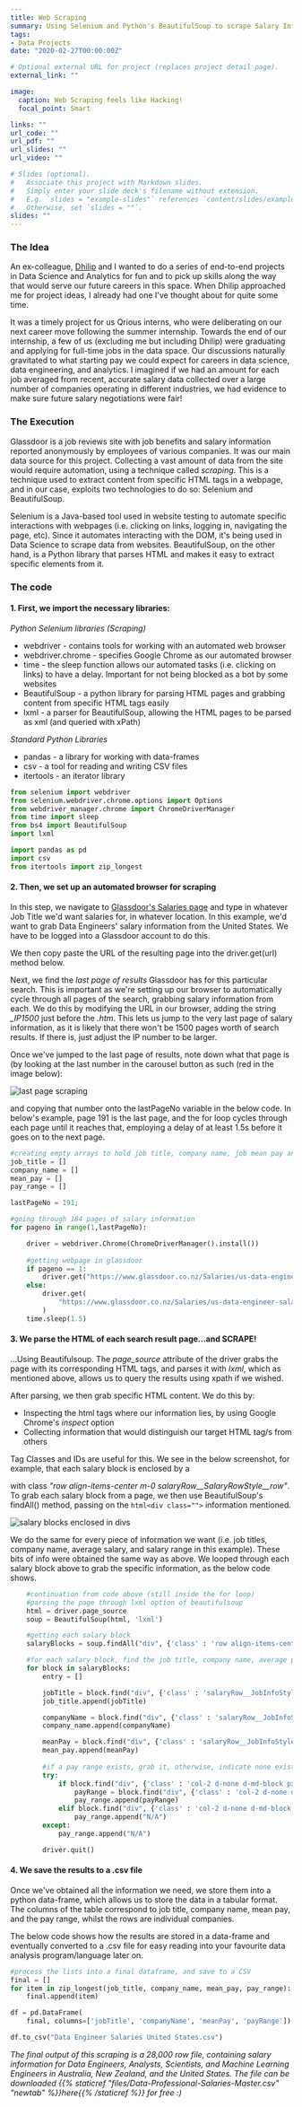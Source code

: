 ```yaml
---
title: Web Scraping
summary: Using Selenium and Python's BeautifulSoup to scrape Salary Information from Glassdoor
tags:
- Data Projects
date: "2020-02-27T00:00:00Z"

# Optional external URL for project (replaces project detail page).
external_link: ""

image:
  caption: Web Scraping feels like Hacking!
  focal_point: Smart

links: ""
url_code: ""
url_pdf: ""
url_slides: ""
url_video: ""

# Slides (optional).
#   Associate this project with Markdown slides.
#   Simply enter your slide deck's filename without extension.
#   E.g. `slides = "example-slides"` references `content/slides/example-slides.md`.
#   Otherwise, set `slides = ""`.
slides: ""
---
```


### The Idea

An ex-colleague, [Dhilip](https://www.linkedin.com/in/dhilip-subramanian-36021918b/) and I wanted to do a series of end-to-end projects in Data Science and Analytics for fun and to pick up skills along the way that would serve our future careers in this space. When Dhilip approached me for project ideas, I already had one I've thought about for quite some time. 

It was a timely project for us Qrious interns, who were deliberating on our next career move following the summer internship. Towards the end of our internship, a few of us (excluding me but including Dhilip) were graduating and applying for full-time jobs in the data space. Our discussions naturally gravitated to what starting pay we could expect for careers in data science, data engineering, and analytics. I imagined if we had an amount for each job averaged from recent, accurate salary data collected over a large number of companies operating in different industries, we had evidence to make sure future salary negotiations were fair! 

### The Execution

Glassdoor is a job reviews site with job benefits and salary information reported anonymously by employees of various companies. It was our main data source for this project. Collecting a vast amount of data from the site would require automation, using a technique called *scraping*. This is a technique used to extract content from specific HTML tags in a webpage, and in our case, exploits two technologies to do so: Selenium and BeautifulSoup.

Selenium is a Java-based tool used in website testing to automate specific interactions with webpages (i.e. clicking on links, logging in, navigating the page, etc). Since it automates interacting with the DOM, it's being used in Data Science to scrape data from websites. BeautifulSoup, on the other hand, is a Python library that parses HTML and makes it easy to extract specific elements from it.

### The code

#### 1. First, we import the necessary libraries: 

_Python Selenium libraries (Scraping)_
* webdriver - contains tools for working with an automated web browser
* webdriver.chrome - specifies Google Chrome as our automated browser
* time - the sleep function allows our automated tasks (i.e. clicking on links) to have a delay. Important for not being blocked as a bot by some websites
* BeautifulSoup - a python library for parsing HTML pages and grabbing content from specific HTML tags easily
* lxml - a parser for BeautifulSoup, allowing the HTML pages to be parsed as xml (and queried with xPath)

_Standard Python Libraries_
* pandas - a library for working with data-frames
* csv - a tool for reading and writing CSV files
* itertools - an iterator library

```python
from selenium import webdriver 
from selenium.webdriver.chrome.options import Options
from webdriver_manager.chrome import ChromeDriverManager
from time import sleep
from bs4 import BeautifulSoup
import lxml

import pandas as pd 
import csv
from itertools import zip_longest
```

#### 2. Then, we set up an automated browser for scraping

In this step, we navigate to [Glassdoor's Salaries page](https://www.glassdoor.co.nz/Salaries/index.htm) and type in whatever Job Title we'd want salaries for, in whatever location. In this example, we'd want to grab Data Engineers' salary information from the United States. We have to be logged into a Glassdoor account to do this. 

We then copy paste the URL of the resulting page into the driver.get(url) method below.

Next, we find the _last page of results_ Glassdoor has for this particular search. This is important as we're setting up our browser to automatically cycle through all pages of the search, grabbing salary information from each. We do this by modifying the URL in our browser, adding the string *_IP1500* just before the *.htm*. This lets us jump to the very last page of salary information, as it is likely that there won't be 1500 pages worth of search results. If there is, just adjust the IP number to be larger.

Once we've jumped to the last page of results, note down what that page is (by looking at the last number in the carousel button as such (red in the image below):

![last page scraping](LastPageScrape.png)

and copying that number onto the lastPageNo variable in the below code. In below's example, page 191 is the last page, and the for loop cycles through each page until it reaches that, employing a delay of at least 1.5s before it goes on to the next page.

```python
#creating empty arrays to hold job title, company name, job mean pay and pay range information
job_title = []
company_name = []
mean_pay = []
pay_range = []

lastPageNo = 191;

#going through 184 pages of salary information
for pageno in range(1,lastPageNo):

    driver = webdriver.Chrome(ChromeDriverManager().install())
    
    #getting webpage in glassdoor
    if pageno == 1:
        driver.get("https://www.glassdoor.co.nz/Salaries/us-data-engineer-salary-SRCH_IL.0,2_IN1_KO3,16.htm")
    else:
        driver.get(
            "https://www.glassdoor.co.nz/Salaries/us-data-engineer-salary-SRCH_IL.0,2_IN1_KO3,16.htm" + "_IP" + str(pageno) + ".htm"
        )
    time.sleep(1.5)
```
#### 3. We parse the HTML of each search result page...and SCRAPE!

...Using Beautifulsoup. The *page_source* attribute of the driver grabs the page with its corresponding HTML tags, and parses it with *lxml*, which as mentioned above, allows us to query the results using xpath if we wished.

After parsing, we then grab specific HTML content. We do this by:
* Inspecting the html tags where our information lies, by using Google Chrome's *inspect* option
* Collecting information that would distinguish our target HTML tag/s from others

Tag Classes and IDs are useful for this. We see in the below screenshot, for example, that each salary block is enclosed by a <div> with class *"row align-items-center m-0 salaryRow__SalaryRowStyle__row"*. To grab each salary block from a page, we then use BeautifulSoup's findAll() method, passing on the ```html<div class="">``` information mentioned.

![salary blocks enclosed in divs](salaryBlocks.png)

We do the same for every piece of information we want (i.e. job titles, company name, average salary, and salary range in this example).
These bits of info were obtained the same way as above. We looped through each salary block above to grab the specific information, as the below code shows.

```python
    #continuation from code above (still inside the for loop)
    #parsing the page through lxml option of beautifulsoup
    html = driver.page_source
    soup = BeautifulSoup(html, 'lxml')

    #getting each salary block
    salaryBlocks = soup.findAll("div", {'class' : 'row align-items-center m-0 salaryRow__SalaryRowStyle__row'})

    #for each salary block, find the job title, company name, average pay, and pay range, and append them to the lists initialised above
    for block in salaryBlocks:
        entry = []

        jobTitle = block.find("div", {'class' : 'salaryRow__JobInfoStyle__jobTitle strong'}).find("a").text
        job_title.append(jobTitle)

        companyName = block.find("div", {'class' : 'salaryRow__JobInfoStyle__employerName'}).text
        company_name.append(companyName)

        meanPay = block.find("div", {'class' : 'salaryRow__JobInfoStyle__meanBasePay common__formFactorHelpers__showHH'}).find('span').text
        mean_pay.append(meanPay)
        
        #if a pay range exists, grab it, otherwise, indicate none exists
        try:
            if block.find("div", {'class' : 'col-2 d-none d-md-block px-0 py salaryRow__SalaryRowStyle__amt'}).find("div", {'class' : 'strong'}):
                payRange = block.find("div", {'class' : 'col-2 d-none d-md-block px-0 py salaryRow__SalaryRowStyle__amt'}).find("div", {'class' : 'strong'}).text
                pay_range.append(payRange)
            elif block.find("div", {'class' : 'col-2 d-none d-md-block px-0 py salaryRow__SalaryRowStyle__amt'}).find("span", {'class' : 'strong'}):
                pay_range.append("N/A")
        except:
            pay_range.append("N/A")

        driver.quit()
```

#### 4. We save the results to a .csv file

Once we've obtained all the information we need, we store them into a python data-frame, which allows us to store the data in a tabular format. The columns of the table correspond to job title, company name, mean pay, and the pay range, whilst the rows are individual companies. 

The below code shows how the results are stored in a data-frame and eventually converted to a .csv file for easy reading into your favourite data analysis program/language later on.

```python
#process the lists into a final dataframe, and save to a CSV
final = []
for item in zip_longest(job_title, company_name, mean_pay, pay_range):
    final.append(item)

df = pd.DataFrame(
    final, columns=['jobTitle', 'companyName', 'meanPay', 'payRange'])

df.to_csv("Data Engineer Salaries United States.csv")
```

_The final output of this scraping is a 28,000 row file, containing salary information for Data Engineers, Analysts, Scientists, and Machine Learning Engineers in Australia, New Zealand, and the United States. The file can be downloaded {{% staticref "files/Data-Professional-Salaries-Master.csv" "newtab" %}}here{{% /staticref %}} for free :)_